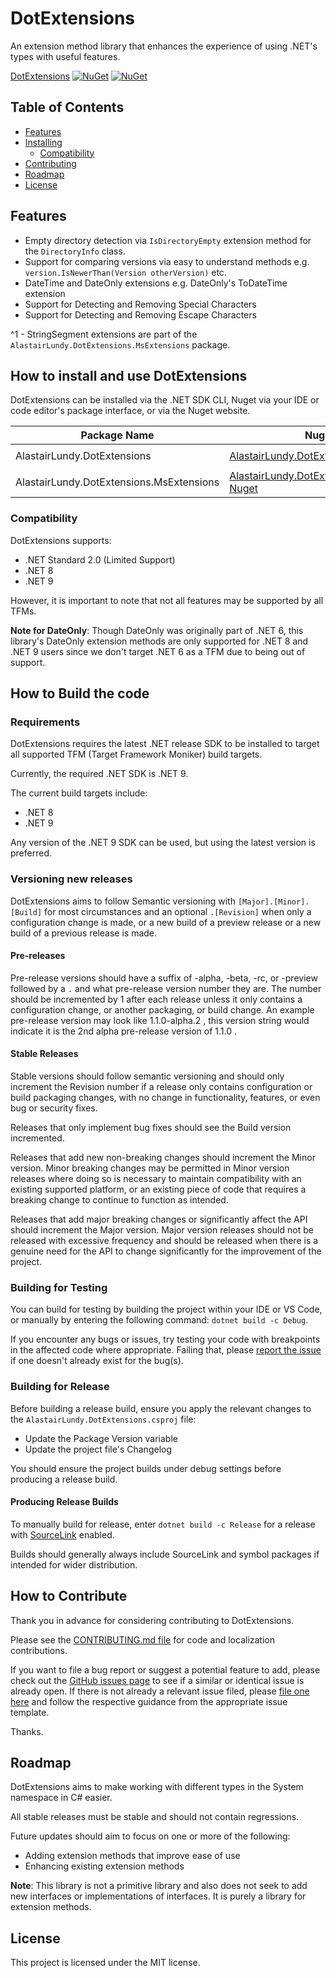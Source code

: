 # DotExtensions
An extension method library that enhances the experience of using .NET's types with useful features.

[DotExtensions](https://www.nuget.org/packages/AlastairLundy.DotExtensions/) [![NuGet](https://img.shields.io/nuget/v/AlastairLundy.DotExtensions.svg)](https://www.nuget.org/packages/AlastairLundy.DotExtensions/)  [![NuGet](https://img.shields.io/nuget/dt/AlastairLundy.DotExtensions.svg)](https://www.nuget.org/packages/AlastairLundy.DotExtensions/)

## Table of Contents
* [Features](#features)
* [Installing](#how-to-install-and-use-dotextensions)
    * [Compatibility](#compatibility)
* [Contributing](#how-to-contribute)
* [Roadmap](#roadmap)
* [License](#license)

## Features
* Empty directory detection via ``IsDirectoryEmpty`` extension method for the ``DirectoryInfo`` class.
* Support for comparing versions via easy to understand methods e.g. ``version.IsNewerThan(Version otherVersion)`` etc.
* DateTime and DateOnly extensions e.g. DateOnly's ToDateTime extension
* Support for Detecting and Removing Special Characters
* Support for Detecting and Removing Escape Characters

^1 - StringSegment extensions are part of the ``AlastairLundy.DotExtensions.MsExtensions`` package.

## How to install and use DotExtensions
DotExtensions can be installed via the .NET SDK CLI, Nuget via your IDE or code editor's package interface, or via the Nuget website.

| Package Name                | Nuget Link                                                                                  | .NET SDK CLI command                               |
|-----------------------------|---------------------------------------------------------------------------------------------|----------------------------------------------------|
| AlastairLundy.DotExtensions | [AlastairLundy.DotExtensions Nuget](https://nuget.org/packages/AlastairLundy.DotExtensions) | ``dotnet add package AlastairLundy.DotExtensions`` |
| AlastairLundy.DotExtensions.MsExtensions | [AlastairLundy.DotExtensions.MsExtensions Nuget](https://nuget.org/packages/AlastairLundy.DotExtensions.MsExtensions) | ``dotnet add package AlastairLundy.DotExtensions.MsExtensions`` |


### Compatibility
DotExtensions supports:
* .NET Standard 2.0 (Limited Support)
* .NET 8
* .NET 9

However, it is important to note that not all features may be supported by all TFMs. 

**Note for DateOnly**: Though DateOnly was originally part of .NET 6, this library's DateOnly extension methods are only supported for .NET 8 and .NET 9 users since we don't target .NET 6 as a TFM due to being out of support.

## How to Build the code

### Requirements
DotExtensions requires the latest .NET release SDK to be installed to target all supported TFM (Target Framework Moniker) build targets.

Currently, the required .NET SDK is .NET 9.

The current build targets include:
* .NET 8
* .NET 9

Any version of the .NET 9 SDK can be used, but using the latest version is preferred.

### Versioning new releases
DotExtensions aims to follow Semantic versioning with ```[Major].[Minor].[Build]``` for most circumstances and an optional ``.[Revision]`` when only a configuration change is made, or a new build of a preview release or a new build of a previous release is made.

#### Pre-releases
Pre-release versions should have a suffix of -alpha, -beta, -rc, or -preview followed by a ``.`` and what pre-release version number they are. The number should be incremented by 1 after each release unless it only contains a configuration change, or another packaging, or build change. An example pre-release version may look like 1.1.0-alpha.2 , this version string would indicate it is the 2nd alpha pre-release version of 1.1.0 .

#### Stable Releases
Stable versions should follow semantic versioning and should only increment the Revision number if a release only contains configuration or build packaging changes, with no change in functionality, features, or even bug or security fixes.

Releases that only implement bug fixes should see the Build version incremented.

Releases that add new non-breaking changes should increment the Minor version. Minor breaking changes may be permitted in Minor version releases where doing so is necessary to maintain compatibility with an existing supported platform, or an existing piece of code that requires a breaking change to continue to function as intended.

Releases that add major breaking changes or significantly affect the API should increment the Major version. Major version releases should not be released with excessive frequency and should be released when there is a genuine need for the API to change significantly for the improvement of the project.


### Building for Testing
You can build for testing by building the project within your IDE or VS Code, or manually by entering the following command: ``dotnet build -c Debug``.

If you encounter any bugs or issues, try testing your code with breakpoints in the affected code where appropriate. Failing that, please [report the issue](https://github.com/alastairlundy/DotExtensions/issues/new/) if one doesn't already exist for the bug(s).

### Building for Release
Before building a release build, ensure you apply the relevant changes to the ``AlastairLundy.DotExtensions.csproj`` file:
* Update the Package Version variable
* Update the project file's Changelog

You should ensure the project builds under debug settings before producing a release build.

#### Producing Release Builds
To manually build for release, enter ``dotnet build -c Release`` for a release with [SourceLink](https://github.com/dotnet/sourcelink) enabled.

Builds should generally always include SourceLink and symbol packages if intended for wider distribution.

## How to Contribute
Thank you in advance for considering contributing to DotExtensions.

Please see the [CONTRIBUTING.md file](https://github.com/alastairlundy/DotExtensions/blob/main/CONTRIBUTING.md) for code and localization contributions.

If you want to file a bug report or suggest a potential feature to add, please check out the [GitHub issues page](https://github.com/alastairlundy/DotExtensions/issues/) to see if a similar or identical issue is already open.
If there is not already a relevant issue filed, please [file one here](https://github.com/alastairlundy/DotExtensions/issues/new) and follow the respective guidance from the appropriate issue template.

Thanks.

## Roadmap
DotExtensions aims to make working with different types in the System namespace in C# easier.

All stable releases must be stable and should not contain regressions.

Future updates should aim to focus on one or more of the following:
* Adding extension methods that improve ease of use
* Enhancing existing extension methods

**Note**: This library is not a primitive library and also does not seek to add new interfaces or implementations of interfaces. It is purely a library for extension methods.

## License
This project is licensed under the MIT license.
